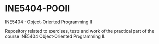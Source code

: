 # INE5404-POOII

INE5404 - Object-Oriented Programming II

Repository related to exercises, tests and work of the practical part of the course INE5404 Object-Oriented Programming II.

